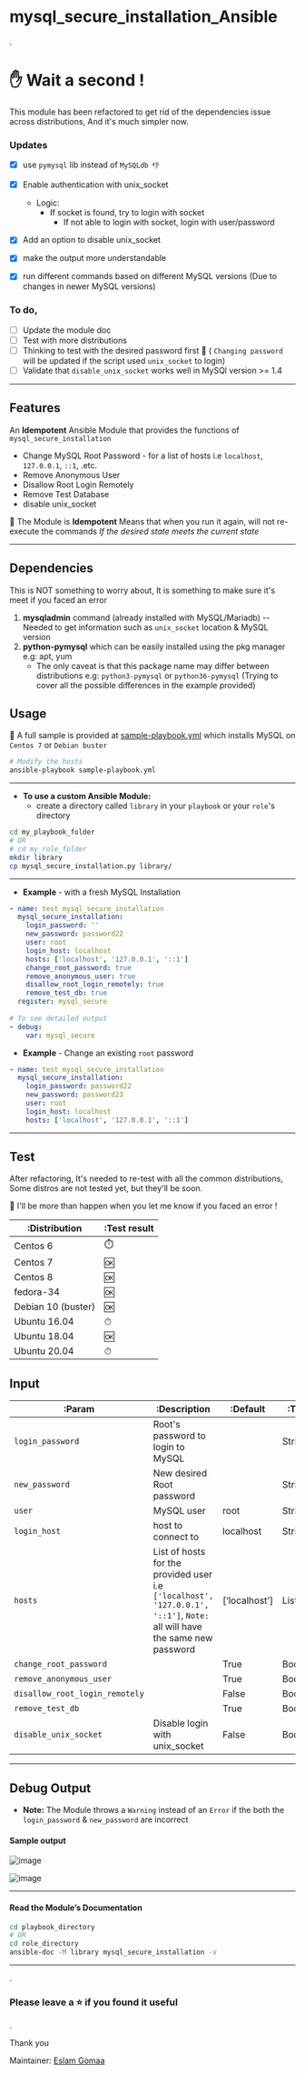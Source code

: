 

# mysql_secure_installation_Ansible


.

# ✋ Wait a second !

This module has been refactored to get rid of the dependencies issue across distributions, And it's much simpler now.


### Updates

- [x] use `pymysql` lib instead of `MySQLdb 👎`
- [x] Enable authentication with unix_socket
  * Logic:
    * If socket is found, try to login with socket
       * If not able to login with socket, login with user/password
- [x] Add an option to disable unix_socket
- [x] make the output more understandable
- [x] run different commands based on different MySQL versions (Due to changes in newer MySQL versions)


### To do,

- [ ] Update the module doc
- [ ] Test with more distributions
- [ ] Thinking to test with the desired password first 🤔 ( `Changing password` will be updated if the script used `unix_socket` to login)
- [ ] Validate that `disable_unix_socket` works well in MySQl version >= 1.4

---


## Features

An **Idempotent** Ansible Module that provides the functions of `mysql_secure_installation`

- Change MySQL Root Password - for a list of hosts i.e `localhost`, `127.0.0.1`, `::1`, .etc.
- Remove Anonymous User
- Disallow Root Login Remotely
- Remove Test Database
- disable unix_socket

💎 The Module is **Idempotent** Means that when you run it again, will not re-execute the commands *If the desired state meets the current state*



---


## Dependencies

This is NOT something to worry about, It is something to make sure it's meet if you faced an error

1. **mysqladmin** command (already installed with MySQL/Mariadb)  -- Needed to get information such as `unix_socket` location & MySQL version
2. **python-pymysql** which can be easily installed using the pkg manager e.g: apt, yum
   * The only caveat is that this package name may differ between distributions e.g: `python3-pymysql` or `python36-pymysql` (Trying to cover all the possible differences in the example provided)


## Usage


💎 A full sample is provided at [sample-playbook.yml](https://github.com/eslam-gomaa/mysql_secure_installation_Ansible/blob/master/sample-playbook.yml) which installs MySQL on `Centos 7` or `Debian buster` 

```bash
# Modify the hosts
ansible-playbook sample-playbook.yml
```



---

* **To use a custom Ansible Module:**
  *  create a directory called `library` in your `playbook` or your `role`'s  directory

```bash
cd my_playbook_folder
# OR
# cd my_role_folder
mkdir library
cp mysql_secure_installation.py library/
```



---



* **Example** - with a fresh MySQL Installation

```yaml
- name: test mysql_secure_installation
  mysql_secure_installation:
    login_password: ''
    new_password: password22
    user: root
    login_host: localhost
    hosts: ['localhost', '127.0.0.1', '::1']
    change_root_password: true
    remove_anonymous_user: true
    disallow_root_login_remotely: true
    remove_test_db: true
  register: mysql_secure
  
# To see detailed output
- debug:
    var: mysql_secure
```



* **Example** - Change an existing `root` password

```yaml
- name: test mysql_secure_installation
  mysql_secure_installation:
    login_password: password22
    new_password: password23
    user: root
    login_host: localhost
    hosts: ['localhost', '127.0.0.1', '::1']
```



---

## Test

After refactoring, It's needed to re-test with all the common distributions, Some distros are not tested yet, but they'll be soon.

💎 I'll be more than happen when you let me know if you faced an error ! 

| :Distribution                         | :Test result          |
| ------------------------------ | --------------------------   |
| Centos 6                       |            ⏱️                |
| Centos 7                       |            🆗                |
| Centos 8                       |            🆗                |
| fedora-34                      |            🆗                |
| Debian 10 (buster)             |            🆗                |
| Ubuntu 16.04                   |            ⏱                |
| Ubuntu 18.04                   |            🆗                |
| Ubuntu 20.04                   |            ⏱                |


## Input

| :Param                         | :Description                                                 | :Default      | :Type   |
| ------------------------------ | ------------------------------------------------------------ | ------------- | ------- |
| `login_password`               | Root's password to login to MySQL                            |               | String  |
| `new_password`                 | New desired Root password                                    |               | String  |
| `user`                         | MySQL user                                                   | root          | String  |
| `login_host`                   | host to connect to                                           | localhost     | String  |
| `hosts`                        | List of hosts for the provided user i.e `['localhost', '127.0.0.1', '::1']`, `Note:` all will have the same new password | [‘localhost’] | List    |
| `change_root_password`         |                                                              | True          | Boolean |
| `remove_anonymous_user`        |                                                              | True          | Boolean |
| `disallow_root_login_remotely` |                                                              | False         | Boolean |
| `remove_test_db`               |                                                              | True          | Boolean |
| `disable_unix_socket`          | Disable login with unix_socket                               | False         | Boolean |



---



## Debug Output


* **Note:**  The Module throws a `Warning` instead of an `Error` if the both the `login_password` &  `new_password` are incorrect

#### Sample output

![image](https://user-images.githubusercontent.com/33789516/123868353-dda1f080-d92f-11eb-9402-acac14be4474.png)

![image](https://user-images.githubusercontent.com/33789516/123868361-e0044a80-d92f-11eb-91c4-991e76c08aaf.png)



---



#### Read the Module’s Documentation

```bash
cd playbook_directory
# OR
cd role_directory
ansible-doc -M library mysql_secure_installation -v
```

---

.

### Please leave a ⭐ if you found it useful

.

Thank you

Maintainer: [Eslam Gomaa](https://www.linkedin.com/in/eslam-gomaa/)

